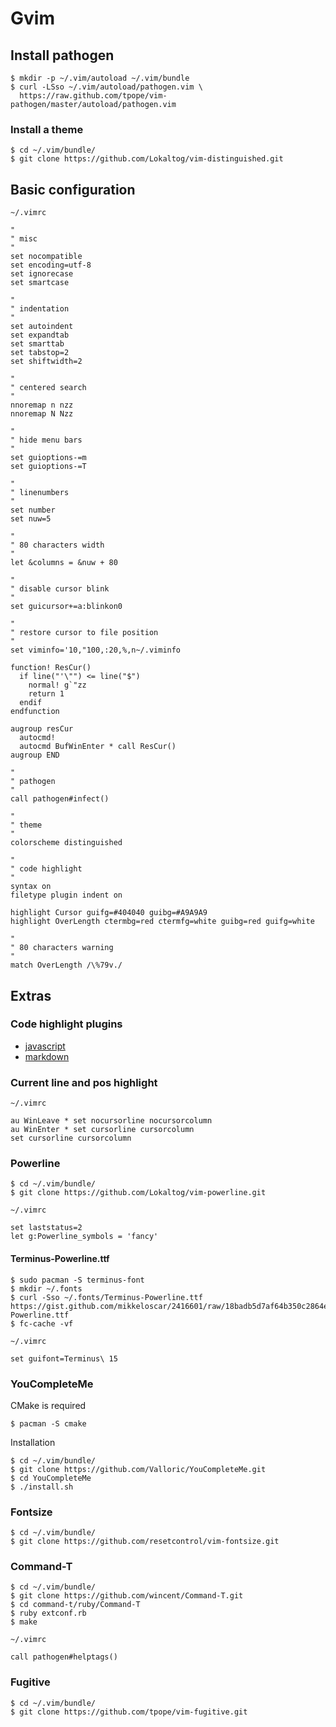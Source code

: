 # Gvim

## Install pathogen

    $ mkdir -p ~/.vim/autoload ~/.vim/bundle
    $ curl -LSso ~/.vim/autoload/pathogen.vim \
      https://raw.github.com/tpope/vim-pathogen/master/autoload/pathogen.vim

### Install a theme

    $ cd ~/.vim/bundle/
    $ git clone https://github.com/Lokaltog/vim-distinguished.git 

## Basic configuration

`~/.vimrc`

```vimL
"
" misc
"
set nocompatible
set encoding=utf-8
set ignorecase
set smartcase

"
" indentation
"
set autoindent
set expandtab
set smarttab
set tabstop=2
set shiftwidth=2

"
" centered search
"
nnoremap n nzz
nnoremap N Nzz

"
" hide menu bars
"
set guioptions-=m
set guioptions-=T

"
" linenumbers
"
set number
set nuw=5

"
" 80 characters width
"
let &columns = &nuw + 80

"
" disable cursor blink
"
set guicursor+=a:blinkon0

"
" restore cursor to file position
"
set viminfo='10,"100,:20,%,n~/.viminfo

function! ResCur()
  if line("'\"") <= line("$")
    normal! g`"zz
    return 1
  endif
endfunction

augroup resCur
  autocmd!
  autocmd BufWinEnter * call ResCur()
augroup END

"
" pathogen
"
call pathogen#infect()

"
" theme
"
colorscheme distinguished

"
" code highlight
"
syntax on
filetype plugin indent on

highlight Cursor guifg=#404040 guibg=#A9A9A9
highlight OverLength ctermbg=red ctermfg=white guibg=red guifg=white

"
" 80 characters warning
"
match OverLength /\%79v./
```

## Extras

### Code highlight plugins

*   [javascript](https://github.com/pangloss/vim-javascript.git)
*   [markdown](https://github.com/hallison/vim-markdown.git)

### Current line and pos highlight

`~/.vimrc`

    au WinLeave * set nocursorline nocursorcolumn
    au WinEnter * set cursorline cursorcolumn
    set cursorline cursorcolumn

### Powerline

    $ cd ~/.vim/bundle/
    $ git clone https://github.com/Lokaltog/vim-powerline.git

`~/.vimrc`

    set laststatus=2
    let g:Powerline_symbols = 'fancy'

#### Terminus-Powerline.ttf

    $ sudo pacman -S terminus-font
    $ mkdir ~/.fonts
    $ curl -Sso ~/.fonts/Terminus-Powerline.ttf https://gist.github.com/mikkeloscar/2416601/raw/18badb5d7af64b350c2864e548d5bc3912dffcac/Terminus-Powerline.ttf
    $ fc-cache -vf

`~/.vimrc`

    set guifont=Terminus\ 15

### YouCompleteMe

CMake is required

    $ pacman -S cmake

Installation

    $ cd ~/.vim/bundle/
    $ git clone https://github.com/Valloric/YouCompleteMe.git
    $ cd YouCompleteMe
    $ ./install.sh

### Fontsize

    $ cd ~/.vim/bundle/
    $ git clone https://github.com/resetcontrol/vim-fontsize.git

### Command-T

    $ cd ~/.vim/bundle/
    $ git clone https://github.com/wincent/Command-T.git
    $ cd command-t/ruby/Command-T
    $ ruby extconf.rb
    $ make

`~/.vimrc`

    call pathogen#helptags()

### Fugitive

    $ cd ~/.vim/bundle/
    $ git clone https://github.com/tpope/vim-fugitive.git
